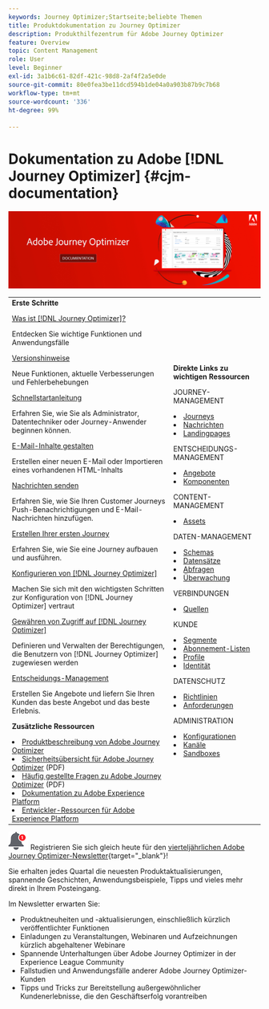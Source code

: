 ```yaml
---
keywords: Journey Optimizer;Startseite;beliebte Themen
title: Produktdokumentation zu Journey Optimizer
description: Produkthilfezentrum für Adobe Journey Optimizer
feature: Overview
topic: Content Management
role: User
level: Beginner
exl-id: 3a1b6c61-82df-421c-98d8-2af4f2a5e0de
source-git-commit: 80e0fea3be11dcd594b1de04a0a903b87b9c7b68
workflow-type: tm+mt
source-wordcount: '336'
ht-degree: 99%

---
```


# Dokumentation zu Adobe [!DNL Journey Optimizer] {#cjm-documentation}

![](using/assets/do-not-localize/banner-cjm.jpg)

<table style="table-layout:fixed">
<tr>
  <td>
    <div><strong>Erste Schritte</strong>
    </div>
    <p>
    <em></em>
    <p>
    <div>
      <a href="using/start/get-started.md">Was ist [!DNL Journey Optimizer]?</a>
    </div>
    <p>Entdecken Sie wichtige Funktionen und Anwendungsfälle
    <p>
    <div>
      <a href="using/rn/release-notes.md">Versionshinweise</a>
    </div>
    <p>Neue Funktionen, aktuelle Verbesserungen und Fehlerbehebungen
   <p>
    <div>
      <a href="using/start/quick-start.md">Schnellstartanleitung</a>
    </div>
    <p>
    Erfahren Sie, wie Sie als Administrator, Datentechniker oder Journey-Anwender beginnen können.
    <p>
    <p>
    <div>
      <a href="using/design/design-emails.md">E-Mail-Inhalte gestalten</a>
    </div>
    <p>
    Erstellen einer neuen E-Mail oder Importieren eines vorhandenen HTML-Inhalts
    <p>
    <div>
      <a href="using/building-journeys/journeys-message.md">Nachrichten senden</a>
    </div>
    <p>Erfahren Sie, wie Sie Ihren Customer Journeys Push-Benachrichtigungen und E-Mail-Nachrichten hinzufügen.
    <p>
    <div>
    <a href="using/building-journeys/journeys-uc.md">Erstellen Ihrer ersten Journey</a>
    </div>
    <p>Erfahren Sie, wie Sie eine Journey aufbauen und ausführen.
    <p>
    <div>
    <a href="using/configuration/get-started-configuration.md">Konfigurieren von [!DNL Journey Optimizer]</a>
    </div>
    <p>Machen Sie sich mit den wichtigsten Schritten zur Konfiguration von [!DNL Journey Optimizer] vertraut
    <p>
    <div>
    <a href="using/administration/permissions-overview.md">Gewähren von Zugriff auf [!DNL Journey Optimizer]</a>
    </div>
    <p>Definieren und Verwalten der Berechtigungen, die Benutzern von [!DNL Journey Optimizer] zugewiesen werden
    <p>
    <div>
    <a href="using/offers/get-started/starting-offer-decisioning.md">Entscheidungs-Management</a>
    </div>
    <p>Erstellen Sie Angebote und liefern Sie Ihren Kunden das beste Angebot und das beste Erlebnis.
    <p>
    <p>
    <div><strong>Zusätzliche Ressourcen</strong>
    </div>
    <p>
    <p>
    <div>
    <li>
      <a href="https://helpx.adobe.com/de/legal/product-descriptions/adobe-journey-optimizer.html" target="_blank">Produktbeschreibung von Adobe Journey Optimizer</a>
    </li>
    </div>
    <div>
    <li>
      <a href="https://www.adobe.com/content/dam/cc/en/security/pdfs/AJO_SecurityOverview.pdf" target="_blank">Sicherheitsübersicht für Adobe Journey Optimizer</a> (PDF)
    </li>
    </div>
    <div>
    <li>
      <a href="https://experienceleague.adobe.com/docs/journey-optimizer/assets/AJO-FAQ.pdf" target="_blank">Häufig gestellte Fragen zu Adobe Journey Optimizer</a> (PDF)
    </li>
    </div>
    <div>
    <li>
      <a href="https://experienceleague.adobe.com/docs/experience-platform/landing/home.html?lang=de" target="_blank">Dokumentation zu Adobe Experience Platform </a>
    </li>
    </div>
    <div>
      <li>
      <a href="https://www.adobe.com/de/experience-platform/documentation-and-developer-resources.html" target="_blank">Entwickler-Ressourcen für Adobe Experience Platform</a>
    </li>
    </div>
  </td>
   <td>
   <div><strong>Direkte Links zu wichtigen Ressourcen</strong>
    </div>
    <p>
    <em></em>
    <p>
    <p>JOURNEY-MANAGEMENT</p>
    <li>
      <a href="using/building-journeys/journey-gs.md">Journeys</a>
    </li>
    <li>
      <a href="using/messages/get-started-content.md">Nachrichten</a>
    </li>
    <li>
      <a href="using/landing-pages/get-started-lp.md">Landingpages</a>
    </li>
    <p>
    <p>ENTSCHEIDUNGS-MANAGEMENT</p>
    <li>
      <a href="using/offers/get-started/starting-offer-decisioning.md">Angebote</a>
    </li>
     <li>
      <a href="using/offers/offer-library/key-steps.md">Komponenten</a>
    </li>
    <p>
    <p>CONTENT-MANAGEMENT</p>
    <li>
      <a href="using/design/assets-essentials.md">Assets</a>
    </li>
    <p>
    <p>DATEN-MANAGEMENT</p>
    <li>
      <a href="using/start/get-started-schemas.md">Schemas</a>
    </li>
     <li>
      <a href="using/start/get-started-datasets.md">Datensätze</a>
    </li>
        <li>
      <a href="using/start/get-started-queries.md">Abfragen</a>
    </li>
     <li>
      <a href="https://experienceleague.adobe.com/docs/experience-platform/ingestion/quality/monitor-data-ingestion.html?lang=de" target="_blank">Überwachung</a>
    </li>
    <p>
    <p>VERBINDUNGEN</p>
    <li>
      <a href="using/start/get-started-sources.md">Quellen</a>
    </li>
    <p>
    <p>KUNDE</p>
    <li>
      <a href="using/segment/about-segments.md">Segmente</a>
    </li>
    </li>
    <li>
      <a href="using/landing-pages/subscription-list.md">Abonnement-Listen</a>
    </li>     
    <li>
      <a href="using/segment/get-started-profiles.md">Profile</a>
    </li>
    <li>
      <a href="using/segment/get-started-identity.md">Identität</a>
    </li>
    <p>DATENSCHUTZ</p>
    <li>
      <a href="https://experienceleague.adobe.com/docs/experience-platform/privacy/home.html?lang=de" target="_blank">Richtlinien</a>
    </li>
    <li>
      <a href="https://experienceleague.adobe.com/docs/experience-platform/privacy/ui/user-guide.html?lang=de"target="_blank">Anforderungen</a>
    </li>
    <p>
    <p>
    <p>ADMINISTRATION</p>
    <li>
      <a href="using/configuration/about-data-sources-events-actions.md">Konfigurationen </a>
    </li>
    <li>
      <a href="using/configuration/get-started-configuration.md">Kanäle</a>
    </li>
     <li>
      <a href="using/administration/sandboxes.md">Sandboxes</a>
    </li>
  </td>
</tr>
</table>


![Newsletter](using/assets/do-not-localize/nl-icon.png) Registrieren Sie sich gleich heute für den [vierteljährlichen Adobe Journey Optimizer-Newsletter](https://www.adobe.com/subscription/Adobe_Journey_Optimizer_NL.html){target=&quot;_blank&quot;}!

Sie erhalten jedes Quartal die neuesten Produktaktualisierungen, spannende Geschichten, Anwendungsbeispiele, Tipps und vieles mehr direkt in Ihrem Posteingang.

Im Newsletter erwarten Sie:
* Produktneuheiten und -aktualisierungen, einschließlich kürzlich veröffentlichter Funktionen
* Einladungen zu Veranstaltungen, Webinaren und Aufzeichnungen kürzlich abgehaltener Webinare
* Spannende Unterhaltungen über Adobe Journey Optimizer in der Experience League Community
* Fallstudien und Anwendungsfälle anderer Adobe Journey Optimizer-Kunden
* Tipps und Tricks zur Bereitstellung außergewöhnlicher Kundenerlebnisse, die den Geschäftserfolg vorantreiben